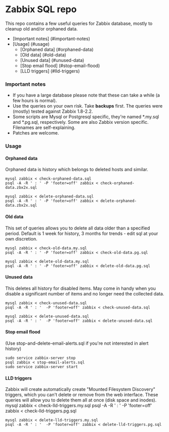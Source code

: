 # Zabbix SQL repo

This repo contains a few useful queries for Zabbix database, mostly to cleanup old and/or orphaned data.

- [Important notes] (#important-notes)
- [Usage] (#usage)
  * [Orphaned data] (#orphaned-data)
  * [Old data] (#old-data)
  * [Unused data] (#unused-data)
  * [Stop email flood] (#stop-email-flood)
  * [LLD triggers] (#lld-triggers)

### Important notes

* If you have a large database please note that these can take a while (a few hours is normal).
* Use the queries on your own risk. Take **backups** first. The queries were (mostly) tested against Zabbix 1.8-2.2. 
* Some scripts are Mysql or Postgresql specific, they're named *.my.sql and *.pg.sql, respectively. Some are also Zabbix version specific. Filenames are self-explaining.
* Patches are welcome.

### Usage

#### Orphaned data

Orphaned data is history which belongs to deleted hosts and similar.

    mysql zabbix < check-orphaned-data.sql
    psql -A -R ' : ' -P 'footer=off' zabbix < check-orphaned-data.zbx2x.sql

    mysql zabbix < delete-orphaned-data.sql
    psql -A -R ' : ' -P 'footer=off' zabbix < delete-orphaned-data.zbx2x.sql

#### Old data

This set of queries allows you to delete all data older than a specified period. Default is 1 week for history, 3 months for trends - edit sql at your own discretion.

    mysql zabbix < check-old-data.my.sql
    psql -A -R ' : ' -P 'footer=off' zabbix < check-old-data.pg.sql

    mysql zabbix < delete-old-data.my.sql
    psql -A -R ' : ' -P 'footer=off' zabbix < delete-old-data.pg.sql

#### Unused data

This deletes all history for disabled items. May come in handy when you disable a significant number of items and no longer need the collected data.

    mysql zabbix < check-unused-data.sql
    psql -A -R ' : '  -P 'footer=off' zabbix < check-unused-data.sql

    mysql zabbix < delete-unused-data.sql
    psql -A -R ' : '  -P 'footer=off' zabbix < delete-unused-data.sql

#### Stop email flood

(Use stop-and-delete-email-alerts.sql if you're not interested in alert history)

    sudo service zabbix-server stop
    psql zabbix < stop-email-alerts.sql
    sudo service zabbix-server start

#### LLD triggers

Zabbix will create automatically create "Mounted Filesystem Discovery" triggers, which you can't delete or remove from the web interface. These queries will allow you to delete them all at once (disk space and inodes).
    mysql zabbix < check-lld-triggers.my.sql
    psql -A -R ' : '  -P 'footer=off' zabbix < check-lld-triggers.pg.sql

    mysql zabbix < delete-lld-triggers.my.sql
    psql -A -R ' : '  -P 'footer=off' zabbix < delete-lld-triggers.pg.sql
